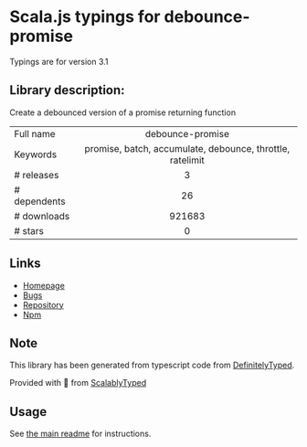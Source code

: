 
# Scala.js typings for debounce-promise

Typings are for version 3.1

## Library description:
Create a debounced version of a promise returning function

|                    |                 |
| ------------------ | :-------------: |
| Full name          | debounce-promise |
| Keywords           | promise, batch, accumulate, debounce, throttle, ratelimit |
| # releases         | 3 |
| # dependents       | 26 |
| # downloads        | 921683 |
| # stars            | 0 |

## Links
- [Homepage](https://github.com/bjoerge/debounce-promise)
- [Bugs](https://github.com/bjoerge/debounce-promise/issues)
- [Repository](https://github.com/bjoerge/debounce-promise)
- [Npm](https://www.npmjs.com/package/debounce-promise)
    


## Note
This library has been generated from typescript code from [DefinitelyTyped](https://definitelytyped.org).

Provided with :purple_heart: from [ScalablyTyped](https://github.com/oyvindberg/ScalablyTyped)

## Usage
See [the main readme](../../readme.md) for instructions.



